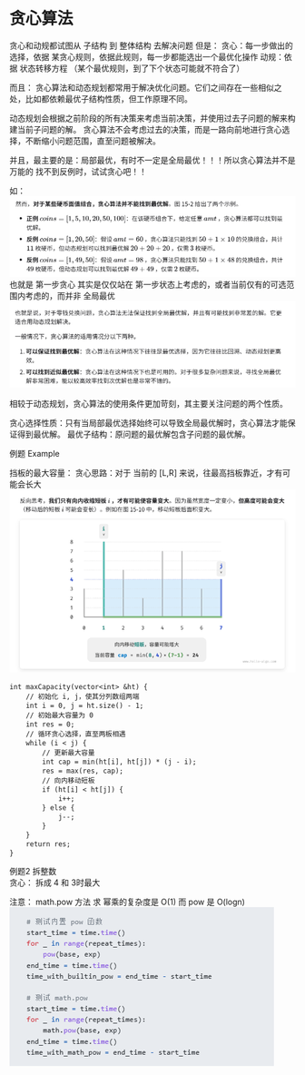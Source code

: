 # 贪心算法 
贪心和动规都试图从 子结构 到 整体结构 去解决问题
但是：
贪心：每一步做出的选择，依据 某贪心规则，依据此规则，每一步都能选出一个最优化操作
动规：依据 状态转移方程 （某个最优规则，到了下个状态可能就不符合了）

而且：
贪心算法和动态规划都常用于解决优化问题。它们之间存在一些相似之处，比如都依赖最优子结构性质，但工作原理不同。

动态规划会根据之前阶段的所有决策来考虑当前决策，并使用过去子问题的解来构建当前子问题的解。
贪心算法不会考虑过去的决策，而是一路向前地进行贪心选择，不断缩小问题范围，直至问题被解决。

并且，最主要的是：局部最优，有时不一定是全局最优！！！所以贪心算法并不是万能的     找不到反例时，试试贪心吧！！

如：
![alt text](image-13.png)
也就是 第一步贪心 其实是仅仅站在 第一步状态上考虑的，或者当前仅有的可选范围内考虑的，而并非 全局最优
![alt text](image-14.png)

相较于动态规划，贪心算法的使用条件更加苛刻，其主要关注问题的两个性质。

贪心选择性质：只有当局部最优选择始终可以导致全局最优解时，贪心算法才能保证得到最优解。
最优子结构：原问题的最优解包含子问题的最优解。

例题  Example

挡板的最大容量：
贪心思路：对于 当前的 [L,R] 来说，往最高挡板靠近，才有可能会长大
![alt text](image-15.png)

```
int maxCapacity(vector<int> &ht) {
    // 初始化 i, j，使其分列数组两端
    int i = 0, j = ht.size() - 1;
    // 初始最大容量为 0
    int res = 0;
    // 循环贪心选择，直至两板相遇
    while (i < j) {
        // 更新最大容量
        int cap = min(ht[i], ht[j]) * (j - i);
        res = max(res, cap);
        // 向内移动短板
        if (ht[i] < ht[j]) {
            i++;
        } else {
            j--;
        }
    }
    return res;
}
```


例题2 拆整数   
贪心： 拆成 4 和 3时最大


注意： math.pow 方法 求 幂乘的复杂度是  O(1)  而  pow 是 O(logn)
![alt text](image-16.png)